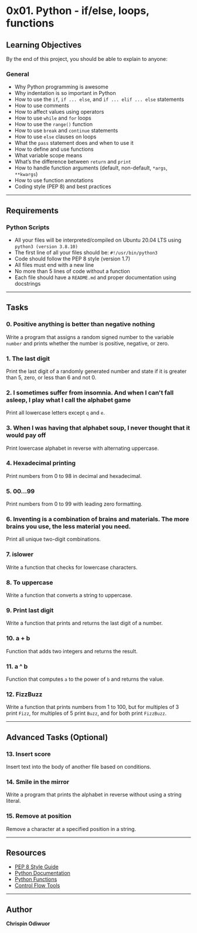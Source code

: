 # 0x01. Python - if/else, loops, functions

## Learning Objectives

By the end of this project, you should be able to explain to anyone:

### General

* Why Python programming is awesome
* Why indentation is so important in Python
* How to use the `if`, `if ... else`, and `if ... elif ... else` statements
* How to use comments
* How to affect values using operators
* How to use `while` and `for` loops
* How to use the `range()` function
* How to use `break` and `continue` statements
* How to use `else` clauses on loops
* What the `pass` statement does and when to use it
* How to define and use functions
* What variable scope means
* What’s the difference between `return` and `print`
* How to handle function arguments (default, non-default, `*args`, `**kwargs`)
* How to use function annotations
* Coding style (PEP 8) and best practices

---

## Requirements

### Python Scripts

* All your files will be interpreted/compiled on Ubuntu 20.04 LTS using `python3 (version 3.8.10)`
* The first line of all your files should be: `#!/usr/bin/python3`
* Code should follow the PEP 8 style (version 1.7)
* All files must end with a new line
* No more than 5 lines of code without a function
* Each file should have a `README.md` and proper documentation using docstrings

---

## Tasks

### 0. Positive anything is better than negative nothing

Write a program that assigns a random signed number to the variable `number` and prints whether the number is positive, negative, or zero.

### 1. The last digit

Print the last digit of a randomly generated number and state if it is greater than 5, zero, or less than 6 and not 0.

### 2. I sometimes suffer from insomnia. And when I can't fall asleep, I play what I call the alphabet game

Print all lowercase letters except `q` and `e`.

### 3. When I was having that alphabet soup, I never thought that it would pay off

Print lowercase alphabet in reverse with alternating uppercase.

### 4. Hexadecimal printing

Print numbers from 0 to 98 in decimal and hexadecimal.

### 5. 00...99

Print numbers from 0 to 99 with leading zero formatting.

### 6. Inventing is a combination of brains and materials. The more brains you use, the less material you need.

Print all unique two-digit combinations.

### 7. islower

Write a function that checks for lowercase characters.

### 8. To uppercase

Write a function that converts a string to uppercase.

### 9. Print last digit

Write a function that prints and returns the last digit of a number.

### 10. a + b

Function that adds two integers and returns the result.

### 11. a ^ b

Function that computes `a` to the power of `b` and returns the value.

### 12. FizzBuzz

Write a function that prints numbers from 1 to 100, but for multiples of 3 print `Fizz`, for multiples of 5 print `Buzz`, and for both print `FizzBuzz`.

---

## Advanced Tasks (Optional)

### 13. Insert score

Insert text into the body of another file based on conditions.

### 14. Smile in the mirror

Write a program that prints the alphabet in reverse without using a string literal.

### 15. Remove at position

Remove a character at a specified position in a string.

---

## Resources

* [PEP 8 Style Guide](https://peps.python.org/pep-0008/)
* [Python Documentation](https://docs.python.org/3/tutorial/)
* [Python Functions](https://realpython.com/defining-your-own-python-function/)
* [Control Flow Tools](https://docs.python.org/3/tutorial/controlflow.html)

---

## Author

**Chrispin Odiwuor**
